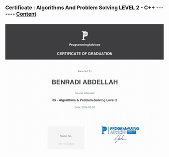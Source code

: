 ### Certificate : Algorithms And Problem Solving LEVEL 2 - C++  ------- [Content](../01__Problems__List/00__Problems__List.md)

### [![](./src/Certificate__Algorithms__And__Problem__Solving__Level__2__Using__C++.png)](./src/Certificate__Algorithms__And__Problem__Solving__Level__2__Using__C++.pdf)